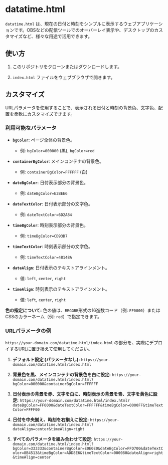 # datatime.html

`datatime.html` は、現在の日付と時刻をシンプルに表示するウェブアプリケーションです。OBSなどの配信ツールでのオーバーレイ表示や、デスクトップのカスタマイズなど、様々な用途で活用できます。

## 使い方

1. このリポジトリをクローンまたはダウンロードします。

2. `index.html` ファイルをウェブブラウザで開きます。

## カスタマイズ

URLパラメータを使用することで、表示される日付と時刻の背景色、文字色、配置を柔軟にカスタマイズできます。

### 利用可能なパラメータ

* **`bgColor`**: ページ全体の背景色。

  * 例: `bgColor=000000` (黒), `bgColor=red`

* **`containerBgColor`**: メインコンテナの背景色。

  * 例: `containerBgColor=FFFFFF` (白)

* **`dateBgColor`**: 日付表示部分の背景色。

  * 例: `dateBgColor=E2BEE6`

* **`dateTextColor`**: 日付表示部分の文字色。

  * 例: `dateTextColor=6D2A84`

* **`timeBgColor`**: 時刻表示部分の背景色。

  * 例: `timeBgColor=CD93D7`

* **`timeTextColor`**: 時刻表示部分の文字色。

  * 例: `timeTextColor=48148A`

* **`dateAlign`**: 日付表示のテキストアラインメント。

  * 値: `left`, `center`, `right`

* **`timeAlign`**: 時刻表示のテキストアラインメント。

  * 値: `left`, `center`, `right`

**色の指定について:**
色の値は、`RRGGBB`形式の16進数コード（例: `FF0000`）またはCSSのカラーネーム（例: `red`）で指定できます。

### URLパラメータの例

`https://your-domain.com/datatime.html/index.html` の部分を、実際にデプロイするURLに置き換えて使用してください。

1. **デフォルト設定 (パラメータなし):**
   `https://your-domain.com/datatime.html/index.html`

2. **背景色を黒、メインコンテナの背景色を白に設定:**
   `https://your-domain.com/datatime.html/index.html?bgColor=000000&containerBgColor=FFFFFF`

3. **日付表示の背景を赤、文字を白に、時刻表示の背景を青、文字を黄色に設定:**
   `https://your-domain.com/datatime.html/index.html?dateBgColor=FF0000&dateTextColor=FFFFFF&timeBgColor=0000FF&timeTextColor=FFFF00`

4. **日付を中央揃え、時刻を右揃えに設定:**
   `https://your-domain.com/datatime.html/index.html?dateAlign=center&timeAlign=right`

5. **すべてのパラメータを組み合わせて設定:**
   `https://your-domain.com/datatime.html/index.html?bgColor=333333&containerBgColor=E0E0E0&dateBgColor=FFD700&dateTextColor=8B4513&timeBgColor=ADD8E6&timeTextColor=000080&dateAlign=right&timeAlign=center`
